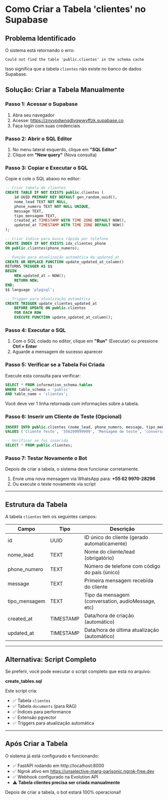 # Como Criar a Tabela 'clientes' no Supabase

## Problema Identificado

O sistema está retornando o erro:
```
Could not find the table 'public.clientes' in the schema cache
```

Isso significa que a tabela `clientes` não existe no banco de dados Supabase.

## Solução: Criar a Tabela Manualmente

### Passo 1: Acessar o Supabase

1. Abra seu navegador
2. Acesse: https://znyypdwnqdlvqwwvffzk.supabase.co
3. Faça login com suas credenciais

### Passo 2: Abrir o SQL Editor

1. No menu lateral esquerdo, clique em **"SQL Editor"**
2. Clique em **"New query"** (Nova consulta)

### Passo 3: Copiar e Executar o SQL

Copie e cole o SQL abaixo no editor:

```sql
-- Criar tabela de clientes
CREATE TABLE IF NOT EXISTS public.clientes (
    id UUID PRIMARY KEY DEFAULT gen_random_uuid(),
    nome_lead TEXT NOT NULL,
    phone_numero TEXT NOT NULL UNIQUE,
    message TEXT,
    tipo_mensagem TEXT,
    created_at TIMESTAMP WITH TIME ZONE DEFAULT NOW(),
    updated_at TIMESTAMP WITH TIME ZONE DEFAULT NOW()
);

-- Criar índice para busca rápida por telefone
CREATE INDEX IF NOT EXISTS idx_clientes_phone
ON public.clientes(phone_numero);

-- Função para atualização automática de updated_at
CREATE OR REPLACE FUNCTION update_updated_at_column()
RETURNS TRIGGER AS $$
BEGIN
    NEW.updated_at = NOW();
    RETURN NEW;
END;
$$ language 'plpgsql';

-- Trigger para atualização automática
CREATE TRIGGER update_clientes_updated_at
    BEFORE UPDATE ON public.clientes
    FOR EACH ROW
    EXECUTE FUNCTION update_updated_at_column();
```

### Passo 4: Executar o SQL

1. Com o SQL colado no editor, clique em **"Run"** (Executar) ou pressione **Ctrl + Enter**
2. Aguarde a mensagem de sucesso aparecer

### Passo 5: Verificar se a Tabela Foi Criada

Execute esta consulta para verificar:

```sql
SELECT * FROM information_schema.tables
WHERE table_schema = 'public'
AND table_name = 'clientes';
```

Você deve ver 1 linha retornada com informações sobre a tabela.

### Passo 6: Inserir um Cliente de Teste (Opcional)

```sql
INSERT INTO public.clientes (nome_lead, phone_numero, message, tipo_mensagem)
VALUES ('Cliente Teste', '556299999999', 'Mensagem de teste', 'conversation');

-- Verificar se foi inserido
SELECT * FROM public.clientes;
```

### Passo 7: Testar Novamente o Bot

Depois de criar a tabela, o sistema deve funcionar corretamente.

1. Envie uma nova mensagem via WhatsApp para: **+55 62 9970-28296**
2. Ou execute o teste novamente via script

---

## Estrutura da Tabela

A tabela `clientes` tem os seguintes campos:

| Campo | Tipo | Descrição |
|-------|------|-----------|
| id | UUID | ID único do cliente (gerado automaticamente) |
| nome_lead | TEXT | Nome do cliente/lead (obrigatório) |
| phone_numero | TEXT | Número de telefone com código do país (único) |
| message | TEXT | Primeira mensagem recebida do cliente |
| tipo_mensagem | TEXT | Tipo da mensagem (conversation, audioMessage, etc) |
| created_at | TIMESTAMP | Data/hora de criação (automático) |
| updated_at | TIMESTAMP | Data/hora de última atualização (automático) |

---

## Alternativa: Script Completo

Se preferir, você pode executar o script completo que está no arquivo:

**create_tables.sql**

Este script cria:
- ✅ Tabela `clientes`
- ✅ Tabela `documents` (para RAG)
- ✅ Índices para performance
- ✅ Extensão pgvector
- ✅ Triggers para atualização automática

---

## Após Criar a Tabela

O sistema já está configurado e funcionando:

- ✅ FastAPI rodando em http://localhost:8000
- ✅ Ngrok ativo em https://unselective-marg-parisonic.ngrok-free.dev
- ✅ Webhook configurado na Evolution API
- ⚠️ **Tabela clientes precisa ser criada manualmente**

Depois de criar a tabela, o bot estará 100% operacional!
